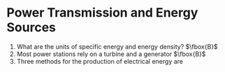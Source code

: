 # Power Transmission and Energy Sources

1. What are the units of specific energy and energy density? $\fbox{B}$
2. Most power stations rely on a turbine and a generator $\fbox{B}$
3. Three methods for the production of electrical energy are 